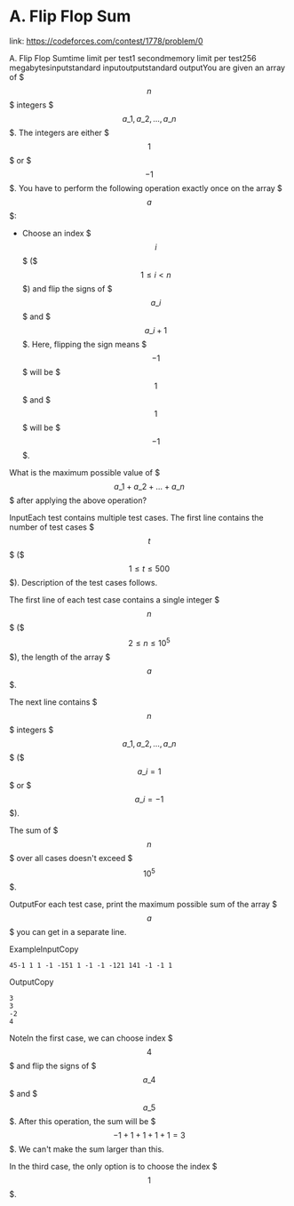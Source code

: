 # A. Flip Flop Sum 
 
 link: https://codeforces.com/contest/1778/problem/0 
 
 A. Flip Flop Sumtime limit per test1 secondmemory limit per test256 megabytesinputstandard inputoutputstandard outputYou are given an array of $$$n$$$ integers $$$a\_1, a\_2, \ldots, a\_n$$$. The integers are either $$$1$$$ or $$$-1$$$. You have to perform the following operation exactly once on the array $$$a$$$:

* Choose an index $$$i$$$ ($$$1 \leq i < n$$$) and flip the signs of $$$a\_i$$$ and $$$a\_{i+1}$$$. Here, flipping the sign means $$$-1$$$ will be $$$1$$$ and $$$1$$$ will be $$$-1$$$.

What is the maximum possible value of $$$a\_1 + a\_2 + \ldots + a\_n$$$ after applying the above operation?

InputEach test contains multiple test cases. The first line contains the number of test cases $$$t$$$ ($$$1 \le t \le 500$$$). Description of the test cases follows.

The first line of each test case contains a single integer $$$n$$$ ($$$2 \le n \le 10^5$$$), the length of the array $$$a$$$.

The next line contains $$$n$$$ integers $$$a\_1, a\_2, \ldots, a\_n$$$ ($$$a\_i = 1$$$ or $$$a\_i = -1$$$).

The sum of $$$n$$$ over all cases doesn't exceed $$$10^5$$$.

OutputFor each test case, print the maximum possible sum of the array $$$a$$$ you can get in a separate line.

ExampleInputCopy
```
45-1 1 1 -1 -151 1 -1 -1 -121 141 -1 -1 1
```
OutputCopy
```
3
3
-2
4

```
NoteIn the first case, we can choose index $$$4$$$ and flip the signs of $$$a\_4$$$ and $$$a\_5$$$. After this operation, the sum will be $$$-1+1+1+1+1 = 3$$$. We can't make the sum larger than this.

In the third case, the only option is to choose the index $$$1$$$.

